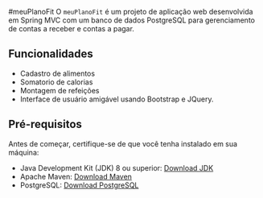 #meuPlanoFit
O `meuPlanoFit` é um projeto de aplicação web desenvolvida em Spring MVC
com um banco de dados PostgreSQL para gerenciamento de contas a receber e
contas a pagar.
## Funcionalidades
- Cadastro de alimentos
- Somatorio de calorias
- Montagem de refeições
- Interface de usuário amigável usando Bootstrap e JQuery.
## Pré-requisitos
Antes de começar, certifique-se de que você tenha instalado em sua máquina:
- Java Development Kit (JDK) 8 ou superior: [Download
JDK](https://www.oracle.com/java/technologies/javase-downloads.html)
- Apache Maven: [Download Maven](https://maven.apache.org/download.cgi)
- PostgreSQL: [Download PostgreSQL](https://www.postgresql.org/download/)